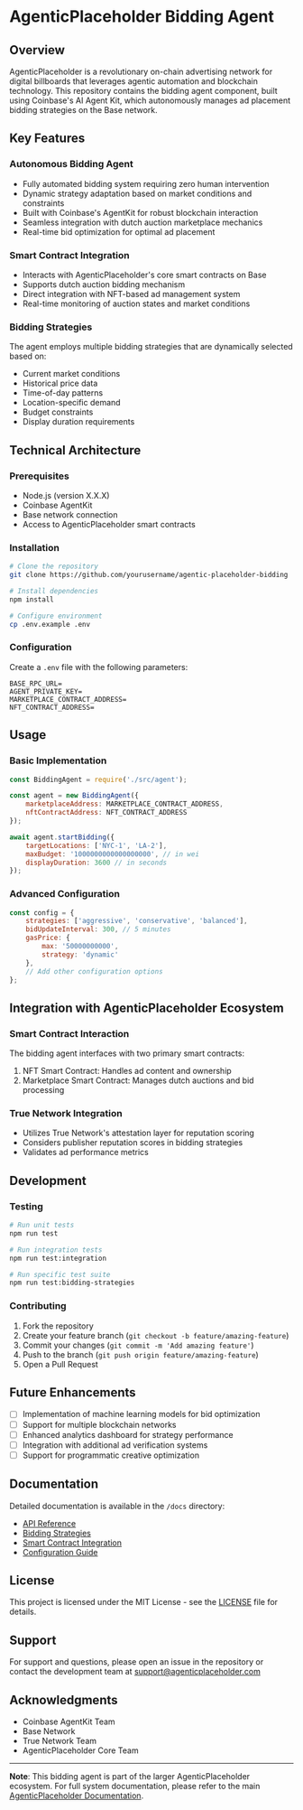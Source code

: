 # AgenticPlaceholder Bidding Agent

## Overview
AgenticPlaceholder is a revolutionary on-chain advertising network for digital billboards that leverages agentic automation and blockchain technology. This repository contains the bidding agent component, built using Coinbase's AI Agent Kit, which autonomously manages ad placement bidding strategies on the Base network.

## Key Features
### Autonomous Bidding Agent
- Fully automated bidding system requiring zero human intervention
- Dynamic strategy adaptation based on market conditions and constraints
- Built with Coinbase's AgentKit for robust blockchain interaction
- Seamless integration with dutch auction marketplace mechanics
- Real-time bid optimization for optimal ad placement

### Smart Contract Integration
- Interacts with AgenticPlaceholder's core smart contracts on Base
- Supports dutch auction bidding mechanism
- Direct integration with NFT-based ad management system
- Real-time monitoring of auction states and market conditions

### Bidding Strategies
The agent employs multiple bidding strategies that are dynamically selected based on:
- Current market conditions
- Historical price data
- Time-of-day patterns
- Location-specific demand
- Budget constraints
- Display duration requirements

## Technical Architecture

### Prerequisites
- Node.js (version X.X.X)
- Coinbase AgentKit
- Base network connection
- Access to AgenticPlaceholder smart contracts

### Installation
```bash
# Clone the repository
git clone https://github.com/yourusername/agentic-placeholder-bidding

# Install dependencies
npm install

# Configure environment
cp .env.example .env
```

### Configuration
Create a `.env` file with the following parameters:
```
BASE_RPC_URL=
AGENT_PRIVATE_KEY=
MARKETPLACE_CONTRACT_ADDRESS=
NFT_CONTRACT_ADDRESS=
```

## Usage

### Basic Implementation
```javascript
const BiddingAgent = require('./src/agent');

const agent = new BiddingAgent({
    marketplaceAddress: MARKETPLACE_CONTRACT_ADDRESS,
    nftContractAddress: NFT_CONTRACT_ADDRESS
});

await agent.startBidding({
    targetLocations: ['NYC-1', 'LA-2'],
    maxBudget: '1000000000000000000', // in wei
    displayDuration: 3600 // in seconds
});
```

### Advanced Configuration
```javascript
const config = {
    strategies: ['aggressive', 'conservative', 'balanced'],
    bidUpdateInterval: 300, // 5 minutes
    gasPrice: {
        max: '50000000000',
        strategy: 'dynamic'
    },
    // Add other configuration options
};
```

## Integration with AgenticPlaceholder Ecosystem

### Smart Contract Interaction
The bidding agent interfaces with two primary smart contracts:
1. NFT Smart Contract: Handles ad content and ownership
2. Marketplace Smart Contract: Manages dutch auctions and bid processing

### True Network Integration
- Utilizes True Network's attestation layer for reputation scoring
- Considers publisher reputation scores in bidding strategies
- Validates ad performance metrics

## Development

### Testing
```bash
# Run unit tests
npm run test

# Run integration tests
npm run test:integration

# Run specific test suite
npm run test:bidding-strategies
```

### Contributing
1. Fork the repository
2. Create your feature branch (`git checkout -b feature/amazing-feature`)
3. Commit your changes (`git commit -m 'Add amazing feature'`)
4. Push to the branch (`git push origin feature/amazing-feature`)
5. Open a Pull Request

## Future Enhancements
- [ ] Implementation of machine learning models for bid optimization
- [ ] Support for multiple blockchain networks
- [ ] Enhanced analytics dashboard for strategy performance
- [ ] Integration with additional ad verification systems
- [ ] Support for programmatic creative optimization

## Documentation
Detailed documentation is available in the `/docs` directory:
- [API Reference](docs/API.md)
- [Bidding Strategies](docs/strategies.md)
- [Smart Contract Integration](docs/contracts.md)
- [Configuration Guide](docs/configuration.md)

## License
This project is licensed under the MIT License - see the [LICENSE](LICENSE) file for details.

## Support
For support and questions, please open an issue in the repository or contact the development team at support@agenticplaceholder.com

## Acknowledgments
- Coinbase AgentKit Team
- Base Network
- True Network Team
- AgenticPlaceholder Core Team

---

**Note**: This bidding agent is part of the larger AgenticPlaceholder ecosystem. For full system documentation, please refer to the main [AgenticPlaceholder Documentation](https://docs.agenticplaceholder.com).
